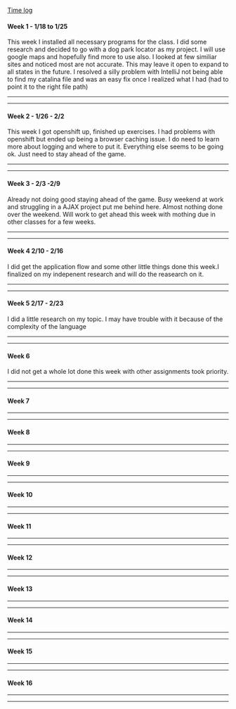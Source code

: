 [Time log](https://github.com/jmatzke1/JasonMatzkeEnterpriseIndividualProject/blob/master/TimeLog.md)


#### Week 1 - 1/18 to 1/25

This week I installed all necessary programs for the class. I did some research and decided to go with a dog park locator as my project. I will use google maps and hopefully find more to use also. I looked at few similiar sites and noticed most are not accurate. This may leave it open to expand to all states in the future. I resolved a silly problem with IntelliJ not being able to find my catalina file and was an easy fix once I realized what I had (had to point it to the right file path)


---
---

#### Week 2 - 1/26 - 2/2

This week I got openshift up, finished up exercises. I had problems with openshift but ended up being a browser caching issue. I do need to learn more about logging and where to put it. Everything else seems to be going ok. Just need to stay ahead of the game.


---
---

#### Week 3 - 2/3 -2/9

Already not doing good staying ahead of the game. Busy weekend at work and struggling in a AJAX project put me behind here. Almost nothing done over the weekend. Will work to get ahead this week with mothing due in other classes for a few weeks.


---
---

#### Week 4  2/10 - 2/16
I did get the application flow and some other little things done this week.I finalized on my indepenent research and will do the reasearch on it.


---
---

#### Week 5 2/17 - 2/23
I did a little research on my topic. I may have trouble with it because of the complexity of the language


---
---

#### Week 6 
I did not get a whole lot done this week with other assignments took priority.

---
---

#### Week 7


---
---

#### Week 8


---
---

#### Week 9


---
---

#### Week 10


---
---

#### Week 11


---
---

#### Week 12


---
---

#### Week 13


---
---

#### Week 14


---
---

#### Week 15


---
---

#### Week 16


---
---
